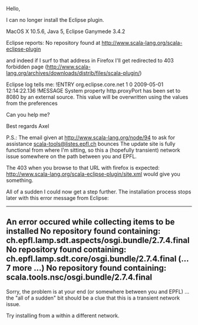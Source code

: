 Hello,

I can no longer install the Eclipse plugin.

MacOS X 10.5.6, Java 5, Eclipse Ganymede 3.4.2

Eclipse reports:
  No repository found at http://www.scala-lang.org/scala-eclipse-plugin

and indeed if I surf to that address in Firefox I'll get redirected to 403
forbidden page
(http://www.scala-lang.org/archives/downloads/distrib/files/scala-plugin/)

Eclipse log tells me:
  !ENTRY org.eclipse.core.net 1 0 2009-05-01 12:14:22.136
  !MESSAGE System property http.proxyPort has been set to 8080 by an external
source. This value will be overwritten using the values from the preferences


Can you help me?


Best regards
  Axel

P.S.: The email given at http://www.scala-lang.org/node/94
to ask for assistance scala-tools@listes.epfl.ch bounces
The update site is fully functional from where I'm sitting, so this a (hopefully transient) network issue somewhere on the path between you and EPFL.

The 403 when you browse to that URL with firefox is expected: http://www.scala-lang.org/scala-eclipse-plugin/site.xml would give you something.

All of a sudden I could now get a step further. The installation process stops later
with this error message from Eclipse:

---
An error occured while collecting items to be installed
 No repository found containing: ch.epfl.lamp.sdt.aspects/osgi.bundle/2.7.4.final
 No repository found containing: ch.epfl.lamp.sdt.core/osgi.bundle/2.7.4.final
 (... 7 more ...)
 No repository found containing: scala.tools.nsc/osgi.bundle/2.7.4.final
---



Sorry, the problem is at your end (or somewhere between you and EPFL) ... the "all of a sudden" bit should be a clue that this is a transient network issue.

Try installing from a within a different network.
